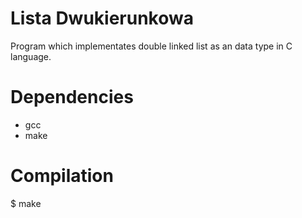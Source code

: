# Lista Dwukierunkowa
Program which implementates double linked list as an data type in C language.
# Dependencies
*  gcc
*  make
# Compilation
$ make
